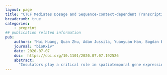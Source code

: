 ```yaml
---
layout: page
title: "CTCF Mediates Dosage and Sequence-context-dependent Transcriptional Insulation through Formation of Local Chromatin Domains"
breadcrumb: true
categories:
    - preprint
## publication related information
pub:
    authors: "Hui Huang, Quan Zhu, Adam Jussila, Yuanyuan Han, Bogdan Bintu, Colin Kern, Mattia Conte, Yanxiao Zhang, Simona Bianco, Andrea Chiariello, Miao Yu, Rong Hu, Ivan Juric, Ming Hu, Mario Nicodemi, Xiaowei Zhuang, Bing Ren"
    journal: "bioRxiv"
    date: 2020-07-07
    doi:  https://doi.org/10.1101/2020.07.07.192526
    abstract: 
      "Insulators play a critical role in spatiotemporal gene expression in metazoans by separating active and repressive chromatin domains and preventing inappropriate enhancer-promoter contacts. The evolutionarily conserved CCCTC-binding factor (CTCF) is required for insulator function in mammals, but not all of its binding sites act as insulators. Here, we explore the sequence requirements of CTCF-mediated transcriptional insulation with the use of a sensitive insulator reporter assay in mouse embryonic stem cells. We find that insulation potency depends on the number of CTCF binding sites in tandem. Furthermore, CTCF-mediated insulation is dependent on DNA sequences flanking its core binding motifs, and CTCF binding sites at topologically associating domain(TAD) boundaries are more likely to function as insulators than those outside TAD boundaries, independent of binding strength. Using chromosomal conformation capture assays and high-resolution chromatin imaging techniques, we demonstrate that insulators form local chromatin domain boundaries and reduce enhancer-promoter contacts. Taken together, our results provide strong genetic, molecular, and structural evidence connecting chromatin topology to the action of insulators in the mammalian genome."
---
```


